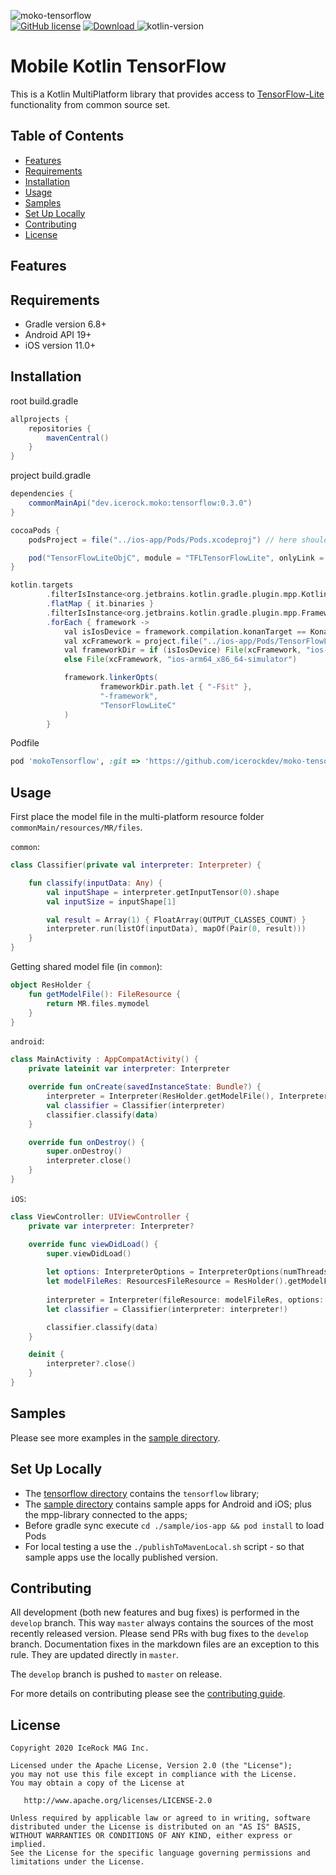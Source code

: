 ![moko-tensorflow](https://user-images.githubusercontent.com/5010169/128705344-f858c4b9-db37-49f7-bb1f-9919f29cb78b.png)  
[![GitHub license](https://img.shields.io/badge/license-Apache%20License%202.0-blue.svg?style=flat)](http://www.apache.org/licenses/LICENSE-2.0) [![Download](https://img.shields.io/maven-central/v/dev.icerock.moko/tensorflow) ](https://repo1.maven.org/maven2/dev/icerock/moko/tensorflow) ![kotlin-version](https://kotlin-version.aws.icerock.dev/kotlin-version?group=dev.icerock.moko&name=tensorflow)

# Mobile Kotlin TensorFlow
This is a Kotlin MultiPlatform library that provides access to [TensorFlow-Lite](https://github.com/tensorflow/tensorflow/tree/master/tensorflow/lite) functionality from
common source set.

## Table of Contents
- [Features](#features)
- [Requirements](#requirements)
- [Installation](#installation)
- [Usage](#usage)
- [Samples](#samples)
- [Set Up Locally](#set-up-locally)
- [Contributing](#contributing)
- [License](#license)

## Features

## Requirements
- Gradle version 6.8+
- Android API 19+
- iOS version 11.0+

## Installation

root build.gradle  
```groovy
allprojects {
    repositories {
        mavenCentral()
    }
}
```

project build.gradle
```groovy
dependencies {
    commonMainApi("dev.icerock.moko:tensorflow:0.3.0")
}

cocoaPods {
    podsProject = file("../ios-app/Pods/Pods.xcodeproj") // here should be path to Pods xcode project

    pod("TensorFlowLiteObjC", module = "TFLTensorFlowLite", onlyLink = true)
}

kotlin.targets
        .filterIsInstance<org.jetbrains.kotlin.gradle.plugin.mpp.KotlinNativeTarget>()
        .flatMap { it.binaries }
        .filterIsInstance<org.jetbrains.kotlin.gradle.plugin.mpp.Framework>()
        .forEach { framework ->
            val isIosDevice = framework.compilation.konanTarget == KonanTarget.IOS_ARM64
            val xcFramework = project.file("../ios-app/Pods/TensorFlowLiteC/Frameworks/TensorFlowLiteC.xcframework/")
            val frameworkDir = if (isIosDevice) File(xcFramework, "ios-arm64")
            else File(xcFramework, "ios-arm64_x86_64-simulator")

            framework.linkerOpts(
                    frameworkDir.path.let { "-F$it" },
                    "-framework",
                    "TensorFlowLiteC"
            )
        }
```

Podfile
```ruby
pod 'mokoTensorflow', :git => 'https://github.com/icerockdev/moko-tensorflow.git', :tag => 'release/0.3.0'
```

## Usage

First place the model file in the multi-platform resource folder `commonMain/resources/MR/files`.

`common`:
```kotlin
class Classifier(private val interpreter: Interpreter) {

    fun classify(inputData: Any) {
        val inputShape = interpreter.getInputTensor(0).shape
        val inputSize = inputShape[1]

        val result = Array(1) { FloatArray(OUTPUT_CLASSES_COUNT) }
        interpreter.run(listOf(inputData), mapOf(Pair(0, result)))
    }
}
```

Getting shared model file (in `common`):

```kotlin
object ResHolder {
    fun getModelFile(): FileResource {
        return MR.files.mymodel
    }
}
```

`android`:
```kotlin
class MainActivity : AppCompatActivity() {
    private lateinit var interpreter: Interpreter

    override fun onCreate(savedInstanceState: Bundle?) {
        interpreter = Interpreter(ResHolder.getModelFile(), InterpreterOptions(2, useNNAPI = true), this)
        val classifier = Classifier(interpreter)
        classifier.classify(data)
    }

    override fun onDestroy() {
        super.onDestroy()
        interpreter.close()
    }
}
```

`iOS`:
```swift
class ViewController: UIViewController {
    private var interpreter: Interpreter?

    override func viewDidLoad() {
        super.viewDidLoad()
        
        let options: InterpreterOptions = InterpreterOptions(numThreads: 2)
        let modelFileRes: ResourcesFileResource = ResHolder().getModelFile()
        
        interpreter = Interpreter(fileResource: modelFileRes, options: options)
        let classifier = Classifier(interpreter: interpreter!)

        classifier.classify(data)
    }

    deinit {
        interpreter?.close()
    }
}
```

## Samples
Please see more examples in the [sample directory](sample).

## Set Up Locally 
- The [tensorflow directory](tensorflow) contains the `tensorflow` library;
- The [sample directory](sample) contains sample apps for Android and iOS; plus the mpp-library connected to the apps;
- Before gradle sync execute `cd ./sample/ios-app && pod install` to load Pods
- For local testing a use the `./publishToMavenLocal.sh` script - so that sample apps use the locally published version.

## Contributing
All development (both new features and bug fixes) is performed in the `develop` branch. This way `master` always contains the sources of the most recently released version. Please send PRs with bug fixes to the `develop` branch. Documentation fixes in the markdown files are an exception to this rule. They are updated directly in `master`.

The `develop` branch is pushed to `master` on release.

For more details on contributing please see the [contributing guide](CONTRIBUTING.md).

## License
        
    Copyright 2020 IceRock MAG Inc.
    
    Licensed under the Apache License, Version 2.0 (the "License");
    you may not use this file except in compliance with the License.
    You may obtain a copy of the License at
    
       http://www.apache.org/licenses/LICENSE-2.0
    
    Unless required by applicable law or agreed to in writing, software
    distributed under the License is distributed on an "AS IS" BASIS,
    WITHOUT WARRANTIES OR CONDITIONS OF ANY KIND, either express or implied.
    See the License for the specific language governing permissions and
    limitations under the License.
